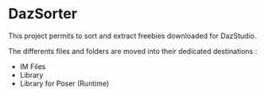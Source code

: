 # DazSorter
This project permits to sort and extract freebies downloaded for DazStudio.

The differents files and folders are moved into their dedicated destinations :
- IM Files
- Library
- Library for Poser (Runtime)
